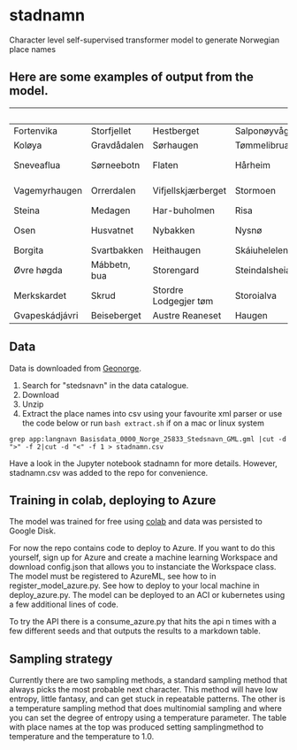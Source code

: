 # stadnamn
Character level self-supervised transformer model to generate Norwegian place names

## Here are some examples of output from the model.

|        |          |          |          | Vestr    | Østre
-------- | -------- | -------- | -------- | -------- | --------
Fortenvika | Storfjellet | Hestberget | Salponøyvågen | Vestre Kjollen | Østren
Koløya | Gravdådalen | Sørhaugen | Tømmelibrua | Vestrane | Østre Varde
Sneveaflua | Sørneebotn | Flaten | Hårheim | Vestre Grønnholmen | Østre Kvernhaugen
Vagemyrhaugen | Orrerdalen | Vifjellskjærberget | Stormoen | Vestre Ganegrunnanturveg | Østre Sag
Steina | Medagen | Har-buholmen | Risa | Vestre nortelveien | Østrendgurd
Osen | Husvatnet | Nybakken | Nysnø | Vestre Haugen | Østre Øvrengetan
Borgita | Svartbakken | Heithaugen | Skáiuhelelen | Vestre Støle | Østredalskjær
Øvre høgda | Mábbetn, bua | Storengard | Steindalsheia | Vestre Fryvassbruneset | Østre Løkstad
Merkskardet | Skrud | Stordre Lodgegjer tøm | Storoialva | Vestre Hifjell | Østre Veslen
Gvapeskádjávri | Beiseberget | Austre Reaneset | Haugen | Vestre Sørestøya | Østredal

## Data

Data is downloaded from [Geonorge](https://www.geonorge.no). 


1. Search for "stedsnavn" in the data catalogue.
2. Download
3. Unzip
4. Extract the place names into csv using your favourite xml parser or use the code below or run `bash extract.sh` if on a mac or linux system

```
grep app:langnavn Basisdata_0000_Norge_25833_Stedsnavn_GML.gml |cut -d ">" -f 2|cut -d "<" -f 1 > stadnamn.csv
```

Have a look in the Jupyter notebook stadnamn for more details. However, stadnamn.csv was added to the repo for convenience.

## Training in colab, deploying to Azure

The model was trained for free using [colab](https://colab.research.google.com/) and data was persisted to Google Disk.

For now the repo contains code to deploy to Azure. If you want to do this yourself, sign up for Azure and create a machine learning Workspace and download config.json that allows you to instanciate the Workspace class.
The model must be registered to AzureML, see how to in register_model_azure.py.
See how to deploy to your local machine in deploy_azure.py. The model can be deployed to an ACI or kubernetes using a few additional lines of code.

To try the API there is a consume_azure.py that hits the api n times with a few different seeds and that outputs the results to a markdown table.

## Sampling strategy

Currently there are two sampling methods, a standard sampling method that always picks the most probable next character.
This method will have low entropy, little fantasy, and can get stuck in repeatable patterns.
The other is a temperature sampling method that does multinomial sampling and where you can set the degree of entropy using a temperature parameter. The table with place names at the top was produced setting samplingmethod to temperature and the temperature to 1.0.
